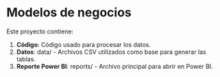 # Modelos de negocios

Este proyecto contiene:
1. **Código**: Código usado para procesar los datos.
2. **Datos**: data/ - Archivos CSV utilizados como base para generar las tablas.
3. **Reporte Power BI**: reports/ - Archivo principal para abrir en Power BI.
